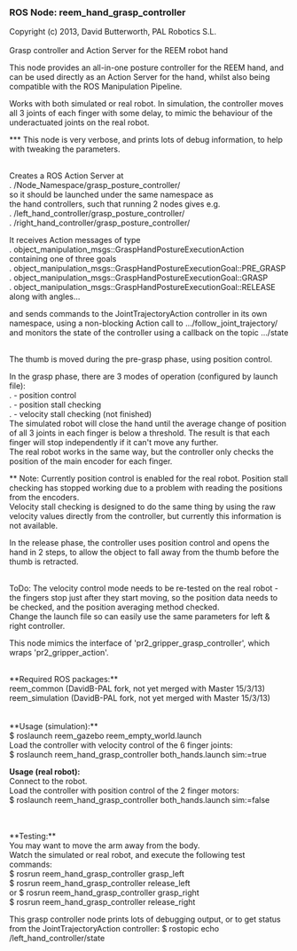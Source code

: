 ### ROS Node: reem_hand_grasp_controller
Copyright (c) 2013, David Butterworth, PAL Robotics S.L. 
<br>
<br>
Grasp controller and Action Server for the REEM robot hand

This node provides an all-in-one posture controller for the REEM hand, and can be used directly as an Action Server for the hand, whilst also being compatible with the ROS Manipulation Pipeline.

Works with both simulated or real robot. In simulation, the controller moves all 3 joints of each finger with some delay, to mimic the behaviour of the underactuated joints on the real robot. 

*** This node is very verbose, and prints lots of debug information, to help with tweaking the parameters.
<br>

<br>
Creates a ROS Action Server at <br>
.    /Node_Namespace/grasp_posture_controller/ <br>
so it should be launched under the same namespace as <br>
the hand controllers, such that running 2 nodes gives e.g. <br>
.   /left_hand_controller/grasp_posture_controller/ <br>
.   /right_hand_controller/grasp_posture_controller/ <br>

It receives Action messages of type <br>
.   object_manipulation_msgs::GraspHandPostureExecutionAction <br>
containing one of three goals <br>
.   object_manipulation_msgs::GraspHandPostureExecutionGoal::PRE_GRASP <br>
.   object_manipulation_msgs::GraspHandPostureExecutionGoal::GRASP <br>
.   object_manipulation_msgs::GraspHandPostureExecutionGoal::RELEASE <br>
along with  angles...

and sends commands to the JointTrajectoryAction controller in its own <br>
namespace, using a non-blocking Action call to
               .../follow_joint_trajectory/
and monitors the state of the controller using a callback on the topic
               .../state
<br>

<br>
The thumb is moved during the pre-grasp phase, using position control.

In the grasp phase, there are 3 modes of operation (configured by launch file): <br>
.  - position control <br>
.  - position stall checking <br>
.  - velocity stall checking (not finished) <br>
The simulated robot will close the hand until the average change of position of all 3 joints in each finger is below a threshold. The result is that each finger will stop independently if it can't move any further. <br>
The real robot works in the same way, but the controller only checks the position of the main encoder for each finger.

** Note: Currently position control is enabled for the real robot. Position stall checking has stopped working due to a problem with reading the positions from the encoders. <br>
Velocity stall checking is designed to do the same thing by using the raw velocity values directly from the controller, but currently this information is not available.

In the release phase, the controller uses position control and opens the hand in 2 steps, to allow the 
object to fall away from the thumb before the thumb is retracted. 
<br>

<br>
ToDo: The velocity control mode needs to be re-tested on the real robot - the fingers stop just after they start moving, so the position data needs to be checked, and the position averaging method checked. <br>
Change the launch file so can easily use the same parameters for left & right controller.

This node mimics the interface of 'pr2_gripper_grasp_controller', which wraps 'pr2_gripper_action'.
<br>

<br>
**Required ROS packages:** <br>
reem_common     (DavidB-PAL fork, not yet merged with Master 15/3/13) <br>
reem_simulation (DavidB-PAL fork, not yet merged with Master 15/3/13) <br>
<br>

<br>
**Usage (simulation):** <br>
$ roslaunch reem_gazebo reem_empty_world.launch <br>
Load the controller with velocity control of the 6 finger joints: <br>
$ roslaunch reem_hand_grasp_controller both_hands.launch sim:=true <br>

**Usage (real robot):** <br>
Connect to the robot. <br>
Load the controller with position control of the 2 finger motors: <br>
$ roslaunch reem_hand_grasp_controller both_hands.launch sim:=false <br>
<br>

<br>
**Testing:** <br>
You may want to move the arm away from the body. <br>
Watch the simulated or real robot, and execute the following test commands: <br>
$ rosrun reem_hand_grasp_controller grasp_left <br>
$ rosrun reem_hand_grasp_controller release_left <br>
or
$ rosrun reem_hand_grasp_controller grasp_right <br>
$ rosrun reem_hand_grasp_controller release_right <br>

This grasp controller node prints lots of debugging output, 
or to get status from the JointTrajectoryAction controller:
$ rostopic echo /left_hand_controller/state






